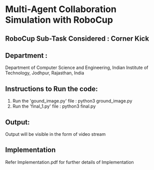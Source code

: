 # Multi-Agent Collaboration Simulation with RoboCup
## RoboCup Sub-Task Considered : Corner Kick	
## Department : 
Department of Computer Science and Engineering, 
Indian Institute of Technology, Jodhpur, Rajasthan, India

## Instructions to Run the code:
1. Run the 'gound_image.py' file : python3 ground_image.py
2. Run the 'final_1.py' file : python3 final.py

## Output:
Output will be visible in the form of video stream

## Implementation
Refer Implementation.pdf for further details of Implementation







